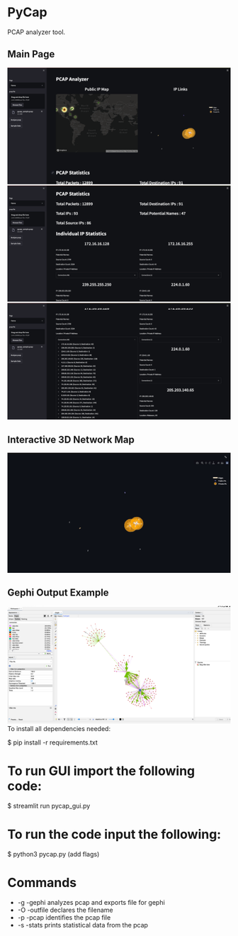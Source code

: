 # PyCap

PCAP analyzer tool.

## Main Page
![Output](Images/pycap_1.png)
![Output](Images/pycap_2.png)
![Output](Images/pycap_3.png)

## Interactive 3D Network Map
![Output](Images/pycap_network.gif)

## Gephi Output Example
![Output](Images/Gephi.png)
To install all dependencies needed:

$ pip install -r requirements.txt

# To run GUI import the following code:
$ streamlit run pycap_gui.py

# To run the code input the following:

$ python3 pycap.py (add flags)

# Commands 
* -g  -gephi      analyzes pcap and exports file for gephi
* -O  -outfile    declares the filename
* -p  -pcap       identifies the pcap file
* -s  -stats      prints statistical data from the pcap